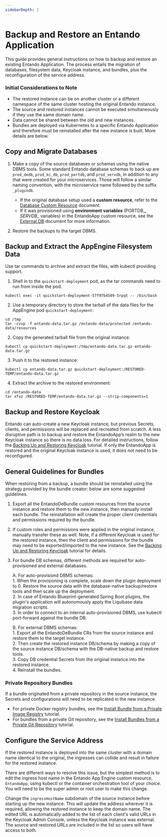 ```yaml
---
sidebarDepth: 2
---
```


# Backup and Restore an Entando Application

This guide provides general instructions on how to backup and restore an existing Entando Application. The process entails the migration of databases, filesystem data, Keycloak instance, and bundles, plus the reconfiguration of the service address. 

### Initial Considerations to Note
* The restored instance can be on another cluster or a different namespace of the same cluster hosting the original Entando instance. 
* The source and restored instances cannot be executed simultaneously if they use the same domain name. 
* Data cannot be shared between the old and new instances.
* Bundles are deployed via Kubernetes to a specific Entando Application and therefore must be reinstalled after the new instance is built. More details are below.

## Copy and Migrate Databases

1. Make a copy of the source databases or schemas using the native DBMS tools. Some standard Entando database schemas to back up are `prod_dedb`, `prod_kc_db`, `prod_portdb`, and `prod_servdb`, in addition to any that were created for your microservices. Those will follow a similar naming convention, with the microservice name followed by the suffix `_plugindb`.
      * If the original database setup used a **custom resource**, refer to the [Database Custom Resource](https://developer.entando.com/v7.1/docs/reference/database-cr.html) document. 
      * If it was provisioned using **environment variables** (PORTDB_*, SERVDB_* variables) in the EntandoApp custom resource, see the [External DB](https://developer.entando.com/v7.1/tutorials/devops/external-db.html) document for more information.  
 
2. Restore the backups to the target DBMS.


## Backup and Extract the AppEngine Filesystem Data
Use tar commands to archive and extract the files, with kubectl providing support.
1. Shell in to the `quickstart-deployment` pod, as the tar commands need to run from inside the pod.
```
kubectl exec -it quickstart-deployment-57f97b4589-5rpqt -- /bin/bash
```

2. Use a temporary directory to store the tarball of the data files for the AppEngine pod `quickstart-deployment`:

```
cd /tmp
tar -czvp -f entando-data.tar.gz /entando-data/protected /entando-data/resources
```

2. Copy the generated tarball file from the original instance:

```
kubectl cp quickstart-deployment:/tmp/entando-data.tar.gz entando-data.tar.gz
```

3. Push it to the restored instance:

```
kubectl cp entando-data.tar.gz quickstart-deployment:/RESTORED-TEMP/entando-data.tar.gz
```

4. Extract the archive to the restored environment:
```
cd /entando-data
tar xfvz /RESTORED-TEMP/entando-data.tar.gz --strip-components=1
```

## Backup and Restore Keycloak
Entando can auto-create a new Keycloak instance, but previous Secrets, clients, and permissions will be replaced and recreated from scratch. A less disruptive path is to backup and restore the EntandoApp’s realm to the new Keycloak instance so there is no data loss. For detailed instructions, follow the [Backing Up and Restoring Keycloak](../../tutorials/devops/backing-restoring-keycloak.md) tutorial. If only the EntandoApp is restored and the original Keycloak instance is used, it does not need to be reconfigured.

## General Guidelines for Bundles
When restoring from a backup, a bundle should be reinstalled using the strategy provided by the bundle creator: below are some suggested guidelines. 

1. Export all the EntandoDeBundle custom resources from the source instance and restore them to the new instance, 
then manually install each bundle. The reinstallation will create the proper client credentials and permissions required by the bundle.
2. If custom roles and permissions were applied in the original instance, manually transfer these as well. Note, if a different Keycloak is used for the restored instance, then the client and permissions for the bundle may need to be exported/imported to the new instance. See the [Backing Up and Restoring Keycloak](../../tutorials/devops/backing-restoring-keycloak.md) tutorial for details.
3. For bundle DB schemas, different methods are required for auto-provisioned and external databases.

    A. For auto-provisiond DBMS schemas:  
             1. When the provisioning is complete, scale down the plugin deployment to 0. Restore the source data with the database-native backup/restore tools and then scale up the deployment.  
             2. In case of Entando Blueprint-generated Spring Boot plugins, the plugin's application will autonomously apply the Liquibase data migration scripts.   
             3. In order to connect to an internal auto-provisioned DBMS, use kubectl port-forward against the bundle DB.   

    B. For external DBMS schemas:  
       1. Export all the EntandoDeBundle CRs from the source instance and restore them to the target instance.  
       2. Then create the restored instance DB/schema by making a copy of the source instance DB/schema with the DB-native backup and restore tools.  
       3. Copy DB credential Secrets from the original instance into the restored instance.  
       4. Reinstall the bundles.   


### Private Repository Bundles
If a bundle originated from a private repository in the source instance, the Secrets and configurations will need to be replicated in the new instance. 
* For private Docker registry bundles, see the [Install Bundle from a Private Image Registry](https://developer.entando.com/v7.1/tutorials/curate/bundle-private-images.html) tutorial. 
* For bundles from a private Git repository, see the [Install Bundles from a Private Git Repository](https://developer.entando.com/v7.1/tutorials/curate/private-git-repo.html) tutorial.

## Configure the Service Address
If the restored instance is deployed into the same cluster with a domain name identical to the original, the ingresses can collide and result in failure for the restored instance.

There are different ways to resolve this issue, but the simplest method is to edit the ingress host name in the Entando App Engine custom resource, `EntandoApp`, using kubectl or the container orchestration tool of your choice. You will need to be the super admin or root user to make this change.

Change the `ingressHostName` subdomain of the source instance before starting up the new instance. This will update the address wherever it is required, allowing the restored instance to keep the domain name. 
The edited URL is automatically added to the list of each client's valid URLs in the Keycloak Admin Console, unless the  Keycloak instance was external. The source and restored URLs are included in the list so users will have access to both.


